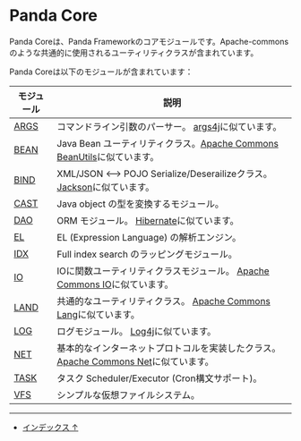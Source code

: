  Panda Core
=================

Panda Coreは、Panda Frameworkのコアモジュールです。Apache-commonsのような共通的に使用されるユーティリティクラスが含まれています。


Panda Coreは以下のモジュールが含まれています：

 | モジュール                   | 説明                                                               |
 |---------------------------|---------------------------------------------------------------------------|
 | [ARGS](args_en.md)        | コマンドライン引数のパーサー。 [args4j](http://args4j.kohsuke.org/)に似ています。   |
 | [BEAN](bean_en.md)        | Java Bean ユーティリティクラス。[Apache Commons BeanUtils](http://commons.apache.org/proper/commons-beanutils/)に似ています。 |
 | [BIND](bind_en.md)        | XML/JSON <--> POJO Serialize/Deserailizeクラス。[Jackson](https://github.com/FasterXML/jackson)に似ています。 |
 | [CAST](cast_en.md)        | Java object の型を変換するモジュール。   |
 | [DAO](dao_en.md)          | ORM モジュール。 [Hibernate](http://hibernate.org/)に似ています。   |
 | [EL](el_en.md)            | EL (Expression Language) の解析エンジン。   |
 | [IDX](idx_en.md)          | Full index search のラッピングモジュール。   |
 | [IO](io_en.md)            | IOに関数ユーティリティクラスモジュール。 [Apache Commons IO](https://commons.apache.org/io/)に似ています。   |
 | [LAND](lang_en.md)        | 共通的なユーティリティクラス。 [Apache Commons Lang](https://commons.apache.org/lang/)に似ています。  |
 | [LOG](log_en.md)          | ログモジュール。 [Log4j](https://logging.apache.org/log4j/)に似ています。  |
 | [NET](net_en.md)          | 基本的なインターネットプロトコルを実装したクラス。 [Apache Commons Net](https://commons.apache.org/net/)に似ています。  |
 | [TASK](task_en.md)        | タスク Scheduler/Executor (Cron構文サポート)。  |
 | [VFS](vfs_en.md)          | シンプルな仮想ファイルシステム。  |


---

 - [インデックス ↑](../index_ja.md)
